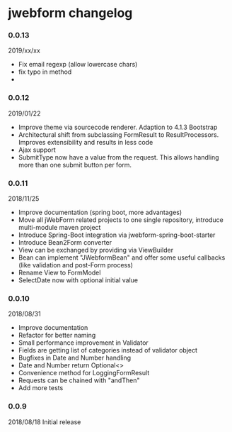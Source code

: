 # jwebform changelog

### 0.0.13 

2019/xx/xx

* Fix email regexp (allow lowercase chars)
* fix typo in method
*  



### 0.0.12 

2019/01/22 

* Improve theme via sourcecode renderer. Adaption to 4.1.3 Bootstrap 
* Architectural shift from subclassing FormResult to ResultProcessors. Improves extensibility and results in less code
* Ajax support 
* SubmitType now have a value from the request. This allows handling more than one submit button per form.

### 0.0.11 

2018/11/25 

* Improve documentation (spring boot, more advantages)
* Move all jWebForm related projects to one single repository, introduce multi-module maven project
* Introduce Spring-Boot integration via jwebform-spring-boot-starter
* Introduce Bean2Form converter
* View can be exchanged by providing via ViewBuilder
* Bean can implement "JWebformBean" and offer some useful callbacks (like validation and post-Form process)
* Rename View to FormModel
* SelectDate now with optional initial value

### 0.0.10 

2018/08/31 

* Improve documentation
* Refactor for better naming
* Small performance improvement in Validator
* Fields are getting list of categories instead of validator object
* Bugfixes in Date and Number handling
* Date and Number return Optional<> 
* Convenience method for LoggingFormResult
* Requests can be chained with "andThen"
* Add more tests


### 0.0.9 

2018/08/18 Initial release
